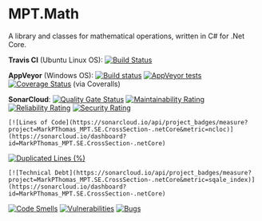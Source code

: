 # MPT.Math
A library and classes for mathematical operations, written in C# for .Net Core.

**Travis CI** (Ubuntu Linux OS): [![Build Status](https://travis-ci.org/MarkPThomas/MPT.Math-.netCore.svg?branch=master)](https://travis-ci.org/MarkPThomas/MPT.Math-.netCore)

**AppVeyor** (Windows OS): [![Build status](https://ci.appveyor.com/api/projects/status/jney82f0uwl7mf26?svg=true)](https://ci.appveyor.com/project/MarkPThomas/MPT.Math-.netCore) 
[![AppVeyor tests](https://img.shields.io/appveyor/tests/MarkPThomas/mpt-math-netcore.svg)](https://ci.appveyor.com/project/MarkPThomas/mpt-math-netcore/build/tests)
[![Coverage Status](https://coveralls.io/repos/github/MarkPThomas/MPT.Math-.netCore/badge.svg?branch=master&kill_cache=1)](https://coveralls.io/github/MarkPThomas/MPT.Math-.netCore?branch=master&kill_cache=1) (via Coveralls)


**SonarCloud**: [![Quality Gate Status](https://sonarcloud.io/api/project_badges/measure?project=MarkPThomas_MPT.SE.CrossSection-.netCore&metric=alert_status)](https://sonarcloud.io/dashboard?id=MarkPThomas_MPT.SE.CrossSection-.netCore)
[![Maintainability Rating](https://sonarcloud.io/api/project_badges/measure?project=MarkPThomas_MPT.SE.CrossSection-.netCore&metric=sqale_rating)](https://sonarcloud.io/dashboard?id=MarkPThomas_MPT.SE.CrossSection-.netCore)
[![Reliability Rating](https://sonarcloud.io/api/project_badges/measure?project=MarkPThomas_MPT.SE.CrossSection-.netCore&metric=reliability_rating)](https://sonarcloud.io/dashboard?id=MarkPThomas_MPT.SE.CrossSection-.netCore)
[![Security Rating](https://sonarcloud.io/api/project_badges/measure?project=MarkPThomas_MPT.SE.CrossSection-.netCore&metric=security_rating)](https://sonarcloud.io/dashboard?id=MarkPThomas_MPT.SE.CrossSection-.netCore)

    [![Lines of Code](https://sonarcloud.io/api/project_badges/measure?project=MarkPThomas_MPT.SE.CrossSection-.netCore&metric=ncloc)](https://sonarcloud.io/dashboard?id=MarkPThomas_MPT.SE.CrossSection-.netCore)
[![Duplicated Lines (%)](https://sonarcloud.io/api/project_badges/measure?project=MarkPThomas_MPT.SE.CrossSection-.netCore&metric=duplicated_lines_density)](https://sonarcloud.io/dashboard?id=MarkPThomas_MPT.SE.CrossSection-.netCore)
<!---[![Coverage](https://sonarcloud.io/api/project_badges/measure?project=MarkPThomas_MPT.SE.CrossSection-.netCore&metric=coverage)](https://sonarcloud.io/dashboard?id=MarkPThomas_MPT.SE.CrossSection-.netCore)-->
    [![Technical Debt](https://sonarcloud.io/api/project_badges/measure?project=MarkPThomas_MPT.SE.CrossSection-.netCore&metric=sqale_index)](https://sonarcloud.io/dashboard?id=MarkPThomas_MPT.SE.CrossSection-.netCore)
[![Code Smells](https://sonarcloud.io/api/project_badges/measure?project=MarkPThomas_MPT.SE.CrossSection-.netCore&metric=code_smells)](https://sonarcloud.io/dashboard?id=MarkPThomas_MPT.SE.CrossSection-.netCore)
[![Vulnerabilities](https://sonarcloud.io/api/project_badges/measure?project=MarkPThomas_MPT.SE.CrossSection-.netCore&metric=vulnerabilities)](https://sonarcloud.io/dashboard?id=MarkPThomas_MPT.SE.CrossSection-.netCore)
[![Bugs](https://sonarcloud.io/api/project_badges/measure?project=MarkPThomas_MPT.SE.CrossSection-.netCore&metric=bugs)](https://sonarcloud.io/dashboard?id=MarkPThomas_MPT.SE.CrossSection-.netCore)




